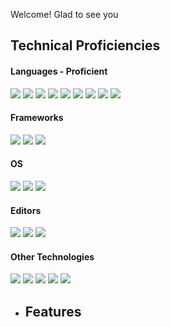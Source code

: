 Welcome! Glad to see you

## Technical Proficiencies
#### Languages - Proficient
[![](https://img.shields.io/badge/C++-black?style=for-the-badge&logo=cplusplus&logoColor=4EAA25)]()
[![](https://img.shields.io/badge/HTML-black?style=for-the-badge&logo=html5&logoColor=fc9003)]()
[![](https://img.shields.io/badge/CSS-black?style=for-the-badge&logo=css3&logoColor=1572B6)]()
[![](https://img.shields.io/badge/javascript-black?style=for-the-badge&logo=javascript&logoColor=F7DF1E)]()
[![](https://img.shields.io/badge/SQL-black?style=for-the-badge&logo=mysql&logoColor=03bafc)]()
[![](https://img.shields.io/badge/SQL-black?style=for-the-badge&logo=postgresql&logoColor=03bafc)]()
[![](https://img.shields.io/badge/Python-black?style=for-the-badge&logo=Python&logoColor=03fc4e)]()
[![](https://img.shields.io/badge/Java-black?style=for-the-badge&logo=openjdk&logoColor=red)]()
[![](https://img.shields.io/badge/Bash-black?style=for-the-badge&logo=gnu-bash&logoColor=0398fc)]()


#### Frameworks
[![](https://img.shields.io/badge/SpringBoot-Spring-green?style=for-the-badge&logo=springboot&logoColor=light-blue)]()
[![](https://img.shields.io/badge/Django-green?style=for-the-badge&logo=django&logoColor=light-blue)]()
[![](https://img.shields.io/badge/Asp.Net-green?style=for-the-badge&logo=.net&logoColor=light-blue)]()

#### OS
[![](https://img.shields.io/badge/Ubuntu-orange?style=for-the-badge&logo=ubuntu&logoColor=white)]()
[![](https://img.shields.io/badge/Windows-blue?style=for-the-badge&logo=windows&logoColor=light-blue)]()
[![](https://img.shields.io/badge/MacOS?style=for-the-badge&logo=macos&logoColor=blue)]()


#### Editors

[![](https://img.shields.io/badge/IntelliJ-black?style=for-the-badge&logo=intellij&logoColor=blue)]()
[![](https://img.shields.io/badge/VisualStudio-black?style=for-the-badge&logo=visualstudio&logoColor=blue)]()
[![](https://img.shields.io/badge/VSCode-black?style=for-the-badge&logo=vscode&logoColor=blue)]()



#### Other Technologies

[![](https://img.shields.io/badge/Confluence-Jira-blue?style=for-the-badge&logo=confluence&logoColor=black)]()
[![](https://img.shields.io/badge/docker-blue?style=for-the-badge&logo=docker&logoColor=grey)]()
[![](https://img.shields.io/badge/K8S-blue?style=for-the-badge&logo=kubernetes&logoColor=white)]()
[![](https://img.shields.io/badge/Git-orange?style=for-the-badge&logo=git&logoColor=black)]()
[![](https://img.shields.io/badge/Ansible-red?style=for-the-badge&logo=ansible&logoColor=black)]()




- ## Features




<!--
Light-blue: 03c2fc
**comessErinaceus/comessErinaceus** is a ✨ _special_ ✨ repository because its `README.md` (this file) appears on your GitHub profile.

Here are some ideas to get you started:

- 🔭 I’m currently working on ...
- 🌱 I’m currently learning ...
- 👯 I’m looking to collaborate on ...
- 🤔 I’m looking for help with ...
- 💬 Ask me about ...
- 📫 How to reach me: ...
- 😄 Pronouns: ...
- ⚡ Fun fact: ...
-->
